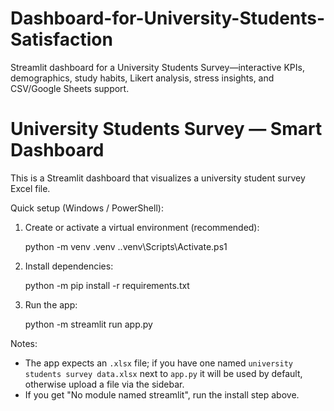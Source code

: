 # Dashboard-for-University-Students-Satisfaction
Streamlit dashboard for a University Students Survey—interactive KPIs, demographics, study habits, Likert analysis, stress insights, and CSV/Google Sheets support.

# University Students Survey — Smart Dashboard

This is a Streamlit dashboard that visualizes a university student survey Excel file.

Quick setup (Windows / PowerShell):

1. Create or activate a virtual environment (recommended):

   python -m venv .venv
   .\.venv\Scripts\Activate.ps1

2. Install dependencies:

   python -m pip install -r requirements.txt

3. Run the app:

   python -m streamlit run app.py

Notes:
- The app expects an `.xlsx` file; if you have one named `university students survey data.xlsx` next to `app.py` it will be used by default, otherwise upload a file via the sidebar.
- If you get "No module named streamlit", run the install step above.
